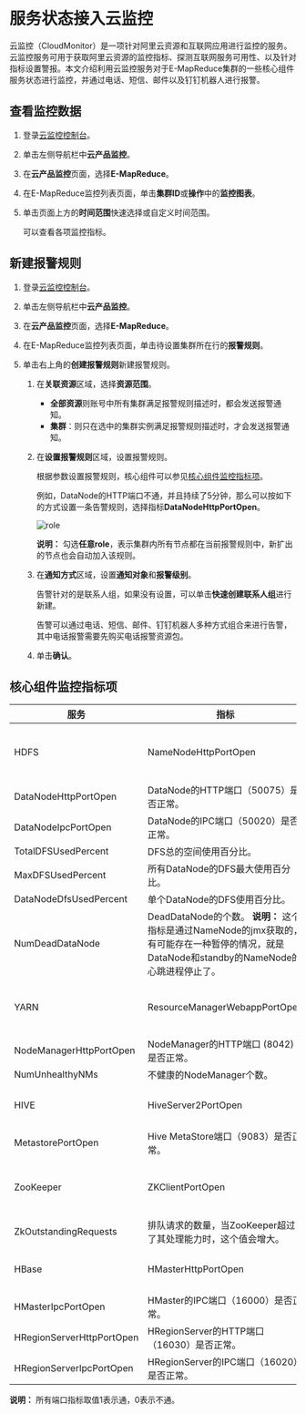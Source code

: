 # 服务状态接入云监控

云监控（CloudMonitor）是一项针对阿里云资源和互联网应用进行监控的服务。云监控服务可用于获取阿里云资源的监控指标、探测互联网服务可用性、以及针对指标设置警报。本文介绍利用云监控服务对于E-MapReduce集群的一些核心组件服务状态进行监控，并通过电话、短信、邮件以及钉钉机器人进行报警。

## 查看监控数据

1.  登录[云监控控制台](https://cms-intl.console.aliyun.com)。

2.  单击左侧导航栏中**云产品监控**。

3.  在**云产品监控**页面，选择**E-MapReduce**。

4.  在E-MapReduce监控列表页面，单击**集群ID**或**操作**中的**监控图表**。

5.  单击页面上方的**时间范围**快速选择或自定义时间范围。

    可以查看各项监控指标。


## 新建报警规则

1.  登录[云监控控制台](https://cms-intl.console.aliyun.com)。

2.  单击左侧导航栏中**云产品监控**。

3.  在**云产品监控**页面，选择**E-MapReduce**。

4.  在E-MapReduce监控列表页面，单击待设置集群所在行的**报警规则**。

5.  单击右上角的**创建报警规则**新建报警规则。

    1.  在**关联资源**区域，选择**资源范围**。

        -   **全部资源**则账号中所有集群满足报警规则描述时，都会发送报警通知。
        -   **集群**：则只在选中的集群实例满足报警规则描述时，才会发送报警通知。
    2.  在**设置报警规则**区域，设置报警规则。

        根据参数设置报警规则，核心组件可以参见[核心组件监控指标项](#section_lxm_1f8_w5f)。

        例如，DataNode的HTTP端口不通，并且持续了5分钟，那么可以按如下的方式设置一条告警规则，选择指标**DataNodeHttpPortOpen**。

        ![role](https://static-aliyun-doc.oss-accelerate.aliyuncs.com/assets/img/zh-CN/3262892951/p93303.png)

        **说明：** 勾选**任意role**，表示集群内所有节点都在当前报警规则中，新扩出的节点也会自动加入该规则。

    3.  在**通知方式**区域，设置**通知对象**和**报警级别**。

        告警针对的是联系人组，如果没有设置，可以单击**快速创建联系人组**进行新建。

        告警可以通过电话、短信、邮件、钉钉机器人多种方式组合来进行告警，其中电话报警需要先购买电话报警资源包。

    4.  单击**确认**。


## 核心组件监控指标项

|服务|指标|描述|
|--|--|--|
|HDFS|NameNodeHttpPortOpen|NameNode的HTTP端口（50070）是否正常。|
|DataNodeHttpPortOpen|DataNode的HTTP端口（50075）是否正常。|
|DataNodeIpcPortOpen|DataNode的IPC端口（50020）是否正常。|
|TotalDFSUsedPercent|DFS总的空间使用百分比。|
|MaxDFSUsedPercent|所有DataNode的DFS最大使用百分比。|
|DataNodeDfsUsedPercent|单个DataNode的DFS使用百分比。|
|NumDeadDataNode|DeadDataNode的个数。 **说明：** 这个指标是通过NameNode的jmx获取的，有可能存在一种暂停的情况，就是DataNode和standby的NameNode的心跳进程停止了。 |
|YARN|ResourceManagerWebappPortOpen|ResourceManager的Web端口（8088）是否正常。|
|NodeManagerHttpPortOpen|NodeManager的HTTP端口 \(8042\) 是否正常。|
|NumUnhealthyNMs|不健康的NodeManager个数。|
|HIVE|HiveServer2PortOpen|HiveServer的端口（10000）是否正常。|
|MetastorePortOpen|Hive MetaStore端口（9083）是否正常。|
|ZooKeeper|ZKClientPortOpen|ZooKeeper的Client端口（2181） 是否正常。|
|ZkOutstandingRequests|排队请求的数量，当ZooKeeper超过了其处理能力时，这个值会增大。|
|HBase|HMasterHttpPortOpen|HMaster的HTTP端口（16010）是否正常。|
|HMasterIpcPortOpen|HMaster的IPC端口（16000）是否正常。|
|HRegionServerHttpPortOpen|HRegionServer的HTTP端口（16030）是否正常。|
|HRegionServerIpcPortOpen|HRegionServer的IPC端口（16020）是否正常。|

**说明：** 所有端口指标取值1表示通，0表示不通。

